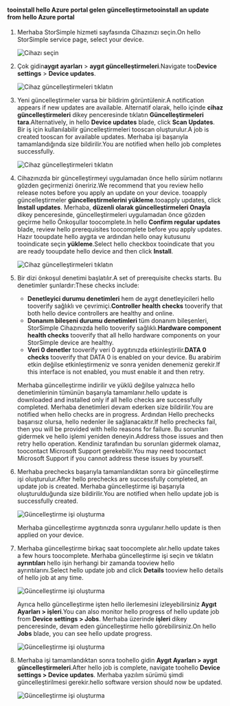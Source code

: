 <!--author=alkohli last changed: 07/07/17-->

#### <a name="tooinstall-an-update-from-hello-azure-portal"></a><span data-ttu-id="39be1-101">tooinstall hello Azure portal gelen güncelleştirme</span><span class="sxs-lookup"><span data-stu-id="39be1-101">tooinstall an update from hello Azure portal</span></span>

1. <span data-ttu-id="39be1-102">Merhaba StorSimple hizmeti sayfasında Cihazınızı seçin.</span><span class="sxs-lookup"><span data-stu-id="39be1-102">On hello StorSimple service page, select your device.</span></span>

    ![Cihazı seçin](./media/storsimple-8000-install-update4-via-portal/update1.png)

2. <span data-ttu-id="39be1-104">Çok gidin**aygıt ayarları** > **aygıt güncelleştirmeleri**.</span><span class="sxs-lookup"><span data-stu-id="39be1-104">Navigate too**Device settings** > **Device updates**.</span></span>

    ![Cihaz güncelleştirmeleri tıklatın](./media/storsimple-8000-install-update4-via-portal/update2.png)

2. <span data-ttu-id="39be1-106">Yeni güncelleştirmeler varsa bir bildirim görüntülenir.</span><span class="sxs-lookup"><span data-stu-id="39be1-106">A notification appears if new updates are available.</span></span> <span data-ttu-id="39be1-107">Alternatif olarak, hello içinde **cihaz güncelleştirmeleri** dikey penceresinde tıklatın **Güncelleştirmeleri tara**.</span><span class="sxs-lookup"><span data-stu-id="39be1-107">Alternatively, in hello **Device updates** blade, click **Scan Updates**.</span></span> <span data-ttu-id="39be1-108">Bir iş için kullanılabilir güncelleştirmeleri tooscan oluşturulur.</span><span class="sxs-lookup"><span data-stu-id="39be1-108">A job is created tooscan for available updates.</span></span> <span data-ttu-id="39be1-109">Merhaba işi başarıyla tamamlandığında size bildirilir.</span><span class="sxs-lookup"><span data-stu-id="39be1-109">You are notified when hello job completes successfully.</span></span>

    ![Cihaz güncelleştirmeleri tıklatın](./media/storsimple-8000-install-update4-via-portal/update3.png)

3. <span data-ttu-id="39be1-111">Cihazınızda bir güncelleştirmeyi uygulamadan önce hello sürüm notlarını gözden geçirmenizi öneririz.</span><span class="sxs-lookup"><span data-stu-id="39be1-111">We recommend that you review hello release notes before you apply an update on your device.</span></span> <span data-ttu-id="39be1-112">tooapply güncelleştirmeler **güncelleştirmelerini yükleme**.</span><span class="sxs-lookup"><span data-stu-id="39be1-112">tooapply updates, click **Install updates**.</span></span> <span data-ttu-id="39be1-113">Merhaba, **düzenli olarak güncelleştirmeleri Onayla** dikey penceresinde, güncelleştirmeleri uygulamadan önce gözden geçirme hello Önkoşullar toocomplete.</span><span class="sxs-lookup"><span data-stu-id="39be1-113">In hello **Confirm regular updates** blade, review hello prerequisites toocomplete before you apply updates.</span></span> <span data-ttu-id="39be1-114">Hazır tooupdate hello aygıta ve ardından hello onay kutusunu tooindicate seçin **yükleme**.</span><span class="sxs-lookup"><span data-stu-id="39be1-114">Select hello checkbox tooindicate that you are ready tooupdate hello device and then click **Install**.</span></span>

    ![Cihaz güncelleştirmeleri tıklatın](./media/storsimple-8000-install-update4-via-portal/update4.png)

6. <span data-ttu-id="39be1-116">Bir dizi önkoşul denetimi başlatılır.</span><span class="sxs-lookup"><span data-stu-id="39be1-116">A set of prerequisite checks starts.</span></span> <span data-ttu-id="39be1-117">Bu denetimler şunlardır:</span><span class="sxs-lookup"><span data-stu-id="39be1-117">These checks include:</span></span>
   
   * <span data-ttu-id="39be1-118">**Denetleyici durumu denetimleri** hem de aygıt denetleyicileri hello tooverify sağlıklı ve çevrimiçi.</span><span class="sxs-lookup"><span data-stu-id="39be1-118">**Controller health checks** tooverify that both hello device controllers are healthy and online.</span></span>
   * <span data-ttu-id="39be1-119">**Donanım bileşeni durumu denetimleri** tüm donanım bileşenleri, StorSimple Cihazınızda hello tooverify sağlıklı.</span><span class="sxs-lookup"><span data-stu-id="39be1-119">**Hardware component health checks** tooverify that all hello hardware components on your StorSimple device are healthy.</span></span>
   * <span data-ttu-id="39be1-120">**Veri 0 denetler** tooverify veri 0 aygıtınızda etkinleştirilir.</span><span class="sxs-lookup"><span data-stu-id="39be1-120">**DATA 0 checks** tooverify that DATA 0 is enabled on your device.</span></span> <span data-ttu-id="39be1-121">Bu arabirim etkin değilse etkinleştirmeniz ve sonra yeniden denemeniz gerekir.</span><span class="sxs-lookup"><span data-stu-id="39be1-121">If this interface is not enabled, you must enable it and then retry.</span></span>

    <span data-ttu-id="39be1-122">Merhaba güncelleştirme indirilir ve yüklü değilse yalnızca hello denetimlerinin tümünün başarıyla tamamlanır.</span><span class="sxs-lookup"><span data-stu-id="39be1-122">hello update is downloaded and installed only if all hello checks are successfully completed.</span></span> <span data-ttu-id="39be1-123">Merhaba denetimleri devam ederken size bildirilir.</span><span class="sxs-lookup"><span data-stu-id="39be1-123">You are notified when hello checks are in progress.</span></span> <span data-ttu-id="39be1-124">Ardından Hello prechecks başarısız olursa, hello nedenler ile sağlanacaktır.</span><span class="sxs-lookup"><span data-stu-id="39be1-124">If hello prechecks fail, then you will be provided with hello reasons for failure.</span></span> <span data-ttu-id="39be1-125">Bu sorunları gidermek ve hello işlemi yeniden deneyin.</span><span class="sxs-lookup"><span data-stu-id="39be1-125">Address those issues and then retry hello operation.</span></span> <span data-ttu-id="39be1-126">Kendiniz tarafından bu sorunları gidermek olamaz, toocontact Microsoft Support gerekebilir.</span><span class="sxs-lookup"><span data-stu-id="39be1-126">You may need toocontact Microsoft Support if you cannot address these issues by yourself.</span></span>

7. <span data-ttu-id="39be1-127">Merhaba prechecks başarıyla tamamlandıktan sonra bir güncelleştirme işi oluşturulur.</span><span class="sxs-lookup"><span data-stu-id="39be1-127">After hello prechecks are successfully completed, an update job is created.</span></span> <span data-ttu-id="39be1-128">Merhaba güncelleştirme işi başarıyla oluşturulduğunda size bildirilir.</span><span class="sxs-lookup"><span data-stu-id="39be1-128">You are notified when hello update job is successfully created.</span></span>
   
    ![Güncelleştirme işi oluşturma](./media/storsimple-8000-install-update4-via-portal/update6.png)
   
    <span data-ttu-id="39be1-130">Merhaba güncelleştirme aygıtınızda sonra uygulanır.</span><span class="sxs-lookup"><span data-stu-id="39be1-130">hello update is then applied on your device.</span></span>

9. <span data-ttu-id="39be1-131">Merhaba güncelleştirme birkaç saat toocomplete alır.</span><span class="sxs-lookup"><span data-stu-id="39be1-131">hello update takes a few hours toocomplete.</span></span> <span data-ttu-id="39be1-132">Merhaba güncelleştirme işi seçin ve tıklatın **ayrıntıları** hello işin herhangi bir zamanda tooview hello ayrıntılarını.</span><span class="sxs-lookup"><span data-stu-id="39be1-132">Select hello update job and click **Details** tooview hello details of hello job at any time.</span></span>

    ![Güncelleştirme işi oluşturma](./media/storsimple-8000-install-update4-via-portal/update8.png)

     <span data-ttu-id="39be1-134">Ayrıca hello güncelleştirme işten hello ilerlemesini izleyebilirsiniz **Aygıt Ayarları > işleri**.</span><span class="sxs-lookup"><span data-stu-id="39be1-134">You can also monitor hello progress of hello update job from **Device settings > Jobs**.</span></span> <span data-ttu-id="39be1-135">Merhaba üzerinde **işleri** dikey penceresinde, devam eden güncelleştirme hello görebilirsiniz.</span><span class="sxs-lookup"><span data-stu-id="39be1-135">On hello **Jobs** blade, you can see hello update progress.</span></span>

     ![Güncelleştirme işi oluşturma](./media/storsimple-8000-install-update4-via-portal/update7.png)

10. <span data-ttu-id="39be1-137">Merhaba işi tamamlandıktan sonra toohello gidin **Aygıt Ayarları > aygıt güncelleştirmeleri**.</span><span class="sxs-lookup"><span data-stu-id="39be1-137">After hello job is complete, navigate toohello **Device settings > Device updates**.</span></span> <span data-ttu-id="39be1-138">Merhaba yazılım sürümü şimdi güncelleştirilmesi gerekir.</span><span class="sxs-lookup"><span data-stu-id="39be1-138">hello software version should now be updated.</span></span>

    ![Güncelleştirme işi oluşturma](./media/storsimple-8000-install-update4-via-portal/update9.png)

